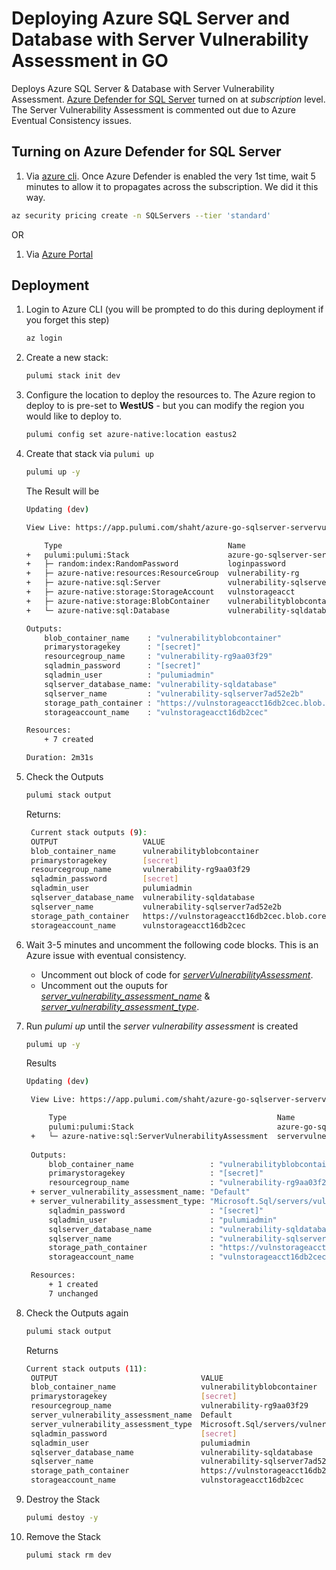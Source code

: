 # Deploying Azure SQL Server and Database with Server Vulnerability Assessment in GO

Deploys Azure SQL Server & Database with Server Vulnerability Assessment. [Azure Defender for SQL Server](https://docs.microsoft.com/en-us/azure/azure-sql/database/azure-defender-for-sql) turned on at *subscription* level. The Server Vulnerability Assessment is commented out due to Azure Eventual Consistency issues.

## Turning on Azure Defender for SQL Server

1. Via [azure cli](https://docs.microsoft.com/en-us/cli/azure/security/pricing?view=azure-cli-latest#az_security_pricing_create).  Once Azure Defender is enabled the very 1st time, wait 5 minutes to allow it to propagates across the subscription.  We did it this way.
```bash
az security pricing create -n SQLServers --tier 'standard'
```

OR

1. Via [Azure Portal](https://docs.microsoft.com/en-us/azure/azure-sql/database/azure-defender-for-sql?WT.mc_id=Portal-Microsoft_Azure_Security#enable-azure-defender)

## Deployment

1. Login to Azure CLI (you will be prompted to do this during deployment if you forget this step)

    ```bash
    az login
    ```

1. Create a new stack:

    ```bash
    pulumi stack init dev
    ```

1. Configure the location to deploy the resources to.  The Azure region to deploy to is pre-set to **WestUS** - but you can modify the region you would like to deploy to.

    ```bash
    pulumi config set azure-native:location eastus2
    ```
1. Create that stack via `pulumi up`
    ```bash
    pulumi up -y
    ```

    The Result will be

    ```bash
    Updating (dev)

    View Live: https://app.pulumi.com/shaht/azure-go-sqlserver-servervulnerabilityassessment/dev/updates/30

        Type                                     Name                                                  Status      
    +   pulumi:pulumi:Stack                      azure-go-sqlserver-servervulnerabilityassessment-dev  created     
    +   ├─ random:index:RandomPassword           loginpassword                                         created     
    +   ├─ azure-native:resources:ResourceGroup  vulnerability-rg                                      created     
    +   ├─ azure-native:sql:Server               vulnerability-sqlserver                               created     
    +   ├─ azure-native:storage:StorageAccount   vulnstorageacct                                       created     
    +   ├─ azure-native:storage:BlobContainer    vulnerabilityblobcontainer                            created     
    +   └─ azure-native:sql:Database             vulnerability-sqldatabase                             created     
    
    Outputs:
        blob_container_name    : "vulnerabilityblobcontainer"
        primarystoragekey      : "[secret]"
        resourcegroup_name     : "vulnerability-rg9aa03f29"
        sqladmin_password      : "[secret]"
        sqladmin_user          : "pulumiadmin"
        sqlserver_database_name: "vulnerability-sqldatabase"
        sqlserver_name         : "vulnerability-sqlserver7ad52e2b"
        storage_path_container : "https://vulnstorageacct16db2cec.blob.core.windows.net/vulnerabilityblobcontainer"
        storageaccount_name    : "vulnstorageacct16db2cec"

    Resources:
        + 7 created

    Duration: 2m31s
    ```
1. Check the Outputs
   ```bash
   pulumi stack output
   ```
   Returns:
   ```bash
    Current stack outputs (9):
    OUTPUT                   VALUE
    blob_container_name      vulnerabilityblobcontainer
    primarystoragekey        [secret]
    resourcegroup_name       vulnerability-rg9aa03f29
    sqladmin_password        [secret]
    sqladmin_user            pulumiadmin
    sqlserver_database_name  vulnerability-sqldatabase
    sqlserver_name           vulnerability-sqlserver7ad52e2b
    storage_path_container   https://vulnstorageacct16db2cec.blob.core.windows.net/vulnerabilityblobcontainer
    storageaccount_name      vulnstorageacct16db2cec
   ```

1. Wait 3-5 minutes and uncomment the following code blocks.  This is an Azure issue with eventual consistency.
    - Uncomment out block of code for [*serverVulnerabilityAssessment*](https://github.com/tusharshahrs/pulumi-home/blob/main/azure-go-sqlserver-servervulnerabilityassessment/main.go#L102-L115).
    - Uncomment out the ouputs for [*server_vulnerability_assessment_name*](https://github.com/tusharshahrs/pulumi-home/blob/main/azure-go-sqlserver-servervulnerabilityassessment/main.go#L127) & [*server_vulnerability_assessment_type*](https://github.com/tusharshahrs/pulumi-home/blob/main/azure-go-sqlserver-servervulnerabilityassessment/main.go#L128).
    
1. Run *pulumi up* until the *server vulnerability assessment* is created    
   ```bash
   pulumi up -y
   ```
   Results
   ```bash
   Updating (dev)

    View Live: https://app.pulumi.com/shaht/azure-go-sqlserver-servervulnerabilityassessment/dev/updates/35

        Type                                               Name                                                  Status      
        pulumi:pulumi:Stack                                azure-go-sqlserver-servervulnerabilityassessment-dev              
    +   └─ azure-native:sql:ServerVulnerabilityAssessment  servervulnerabilityassessment                         created     
    
    Outputs:
        blob_container_name                 : "vulnerabilityblobcontainer"
        primarystoragekey                   : "[secret]"
        resourcegroup_name                  : "vulnerability-rg9aa03f29"
    + server_vulnerability_assessment_name: "Default"
    + server_vulnerability_assessment_type: "Microsoft.Sql/servers/vulnerabilityAssessments"
        sqladmin_password                   : "[secret]"
        sqladmin_user                       : "pulumiadmin"
        sqlserver_database_name             : "vulnerability-sqldatabase"
        sqlserver_name                      : "vulnerability-sqlserver7ad52e2b"
        storage_path_container              : "https://vulnstorageacct16db2cec.blob.core.windows.net/vulnerabilityblobcontainer"
        storageaccount_name                 : "vulnstorageacct16db2cec"

    Resources:
        + 1 created
        7 unchanged
    ```

1. Check the Outputs again
   ```bash
   pulumi stack output
   ```
   Returns
   ```bash
   Current stack outputs (11):
    OUTPUT                                VALUE
    blob_container_name                   vulnerabilityblobcontainer
    primarystoragekey                     [secret]
    resourcegroup_name                    vulnerability-rg9aa03f29
    server_vulnerability_assessment_name  Default
    server_vulnerability_assessment_type  Microsoft.Sql/servers/vulnerabilityAssessments
    sqladmin_password                     [secret]
    sqladmin_user                         pulumiadmin
    sqlserver_database_name               vulnerability-sqldatabase
    sqlserver_name                        vulnerability-sqlserver7ad52e2b
    storage_path_container                https://vulnstorageacct16db2cec.blob.core.windows.net/vulnerabilityblobcontainer
    storageaccount_name                   vulnstorageacct16db2cec
   ```

1. Destroy the Stack
   ```bash
   pulumi destoy -y
   ```

1. Remove the Stack
   ```bash
   pulumi stack rm dev
   ```